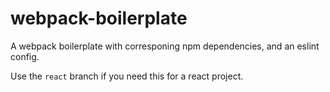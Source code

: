 # webpack-boilerplate
A webpack boilerplate with corresponing npm dependencies, and an eslint config.

Use the `react` branch if you need this for a react project.
